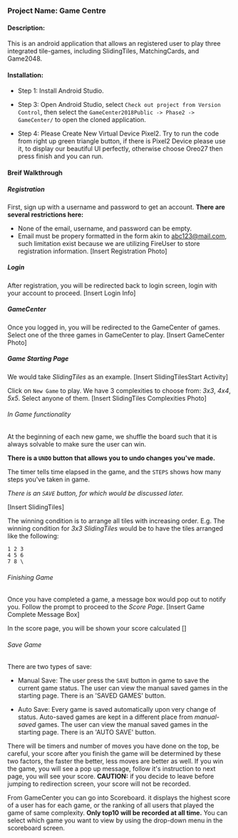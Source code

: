 ### Project Name: Game Centre
#### Description:
This is an android application that allows an registered user to play three integrated tile-games, including SlidingTiles, MatchingCards, and Game2048.

#### Installation:

+ Step 1: Install Android Studio.

+ Step 3: Open Android Studio, select `Check out project from Version Control`, then select the `GameCenter2018Public -> Phase2 -> GameCenter/` to open the cloned application.

+ Step 4: Please Create New Virtual Device Pixel2. Try to run the code from right up green triangle button, if there is Pixel2 Device please use it, to display our beautiful UI perfectly, otherwise 
  choose Oreo27 then press finish and you can run.
  
#### Breif Walkthrough
##### Registration
First, sign up with a username and password to get an account.
**There are several restrictions here:**
+ None of the email, username, and password can be empty.
+ Email must be propery formatted in the form akin to abc123@mail.com, such limitation exist because we are utilizing FireUser to store registration information. 
[Insert Registration Photo]

##### Login
After registration, you will be redirected back to login screen, login with your account to proceed.
[Insert Login Info]

##### GameCenter
Once you logged in, you will be redirected to the GameCenter of games.
Select one of the three games in GameCenter to play.
[Insert GameCenter Photo]

##### Game Starting Page
We would take *SlidingTiles* as an example.
[Insert SlidingTilesStart Activity]

Click on `New Game` to play.
We have 3 complexities to choose from: *3x3*, *4x4*, *5x5*.
Select anyone of them.
[Insert SlidingTiles Complexities Photo]

###### In Game functionality
At the beginning of each new game, we shuffle the board such that it is always solvable to make sure the user can win.

**There is a `UNDO` button that allows you to undo changes you've made.**

The timer tells time elapsed in the game, and the `STEPS` shows how many steps you've taken in game.

*There is an `SAVE` button, for which would be discussed later.*

[Insert SlidingTiles]

The winning condition is to arrange all tiles with increasing order.
E.g. The winning condition for *3x3 SlidingTiles* would be to have the tiles arranged like the following:
```
1 2 3
4 5 6
7 8 \
```

###### Finishing Game
Once you have completed a game, a message box would pop out to notify you. Follow the prompt to proceed to the *Score Page*.
[Insert Game Complete Message Box]

In the score page, you will be shown your score calculated 
[]
###### Save Game
There are two types of save:
+ Manual Save: The user press the `SAVE` button in game to save the current game status.
The user can view the manual saved games in the starting page. There is an 'SAVED GAMES' button.

+ Auto Save: Every game is saved automatically upon very change of status.
Auto-saved games are kept in a different place from *manual-saved* games.
The user can view the manual saved games in the starting page. There is an 'AUTO SAVE' button.

There will be timers and number of moves you have done on the top, be careful,
your score after you finish the game will be determined by these two factors, the
faster the better, less moves are better as well.
If you win the game, you will see a pop up message, follow it's instruction to next
page, you will see your score. **CAUTION:** if you decide to leave before jumping to
redirection screen, your score will not be recorded.

From GameCenter you can go into Scoreboard. it displays
the highest score of a user has for each game, or the
ranking of all users that played the game of same complexity. **Only top10**
**will be recorded at all time.**
You can select which game you want to view by using the
drop-down menu in the scoreboard screen.

